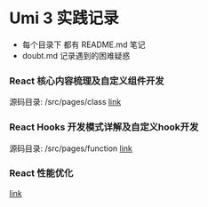 # Umi 3 实践记录
- 每个目录下 都有 README.md 笔记
- doubt.md 记录遇到的困难疑惑

### React 核心内容梳理及自定义组件开发
源码目录: /src/pages/class
[link](https://github.com/luozyiii/umi-best/blob/main/src/pages/class/README.md)

### React Hooks 开发模式详解及自定义hook开发
源码目录: /src/pages/function
[link](https://github.com/luozyiii/umi-best/blob/main/src/pages/function/README.md)

### React 性能优化
[link](https://github.com/luozyiii/umi-best/blob/main/React%E6%80%A7%E8%83%BD%E4%BC%98%E5%8C%96%E7%82%B9.md)